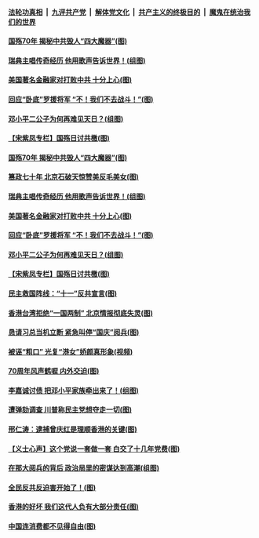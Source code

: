####  [法轮功真相](../../../../basic/blob/master/README.md?t=10021639) &nbsp;|&nbsp; [九评共产党](../../../../9ping.md/blob/master/README.md?t=10021639) &nbsp;|&nbsp; [解体党文化](../../../../jtdwh.md/blob/master/README.md?t=10021639)  &nbsp;|&nbsp; [共产主义的终极目的](../../../../gczydzjmd.md/blob/master/README.md?t=10021639) &nbsp;|&nbsp; [魔鬼在统治我们的世界](../../../../mgztzwmdsj.md/blob/master/README.md?t=10021639) 

#### [国殇70年 揭秘中共毁人“四大魔器”(图)](../pages/p4/909153.md?t=10021639) 

#### [瑞典主唱传奇经历 他用歌声告诉世界！(组图)](../pages/p4/909159.md?t=10021639) 

#### [美国著名金融家对打败中共 十分上心(图)](../pages/p4/909158.md?t=10021639) 

#### [回应“卧底”罗援将军 “不！我们不去战斗！”(图)](../pages/p4/909156.md?t=10021639) 

#### [邓小平二公子为何再难见天日？(组图)](../pages/p4/909150.md?t=10021639) 

#### [【宋紫凤专栏】国殇日讨共檄(图)](../pages/p4/909076.md?t=10021639) 

#### [国殇70年 揭秘中共毁人“四大魔器”(图)](../pages/p4/909153.md?t=10021639) 

#### [篡政七十年 北京石破天惊赞美反毛美女(图)](../pages/p4/909163.md?t=10021639) 

#### [瑞典主唱传奇经历 他用歌声告诉世界！(组图)](../pages/p4/909159.md?t=10021639) 

#### [美国著名金融家对打败中共 十分上心(图)](../pages/p4/909158.md?t=10021639) 

#### [回应“卧底”罗援将军 “不！我们不去战斗！”(图)](../pages/p4/909156.md?t=10021639) 

#### [邓小平二公子为何再难见天日？(组图)](../pages/p4/909150.md?t=10021639) 

#### [【宋紫凤专栏】国殇日讨共檄(图)](../pages/p4/909076.md?t=10021639) 

#### [民主救国阵线：“十一”反共宣言(图)](../pages/p4/909094.md?t=10021639) 

#### [香港台湾拒绝“一国两制” 北京情报彻底失灵(图)](../pages/p4/909062.md?t=10021639) 

#### [恳请习总当机立断 紧急叫停“国庆”阅兵(图)](../pages/p4/909061.md?t=10021639) 

#### [被诬“粗口” 光复“港女”娇颜真形象(视频)](../pages/p4/909060.md?t=10021639) 

#### [70周年风声鹤唳 内外交迫(图)](../pages/p4/909057.md?t=10021639) 

#### [李嘉诚讨债 把邓小平家族牵出来了！(组图)](../pages/p4/909056.md?t=10021639) 

#### [遭弹劾调查 川普称民主党想夺走一切(图)](../pages/p4/909054.md?t=10021639) 

#### [邢仁涛：逮捕曾庆红是理顺香港的关键(图)](../pages/p4/909051.md?t=10021639) 

#### [【义士心声】这个党说一套做一套 白交了十几年党费(图)](../pages/p4/908388.md?t=10021639) 

#### [在那大阅兵的背后 政治局里的密谋达到高潮(组图)](../pages/p4/908942.md?t=10021639) 

#### [全民反共反迫害开始了！(图)](../pages/p4/908954.md?t=10021639) 

#### [香港的好坏 我们这代人负有大部分责任(图)](../pages/p4/908949.md?t=10021639) 

#### [中国连消费都不见得自由(图)](../pages/p4/908926.md?t=10021639) 

